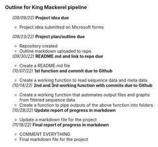 <h3>Outline for King Mackerel pipeline</h3>
<ol><em>(09/09/22)</em> <strong>Project idea due</strong>
<ul>	<li>Project idea submitted on Microsoft forms</li>
</ul></ol>
<ol><em>(09/23/22)</em> <strong>Project plan/outline due</strong>
<ul>	<li>Repository created</li> 
	<li>Outline markdown uploaded to repo</li>
	</ul>
<em>(09/30/22)</em> <strong>README.md and link to repo due</strong>
<ul>	<li>Create a README.md file </li>
</ul>
<em>(10/07/22)</em> <strong>1st function and commit due to Github</strong>
<ul>	<li>Create a working function to read sequence data and meta data</li>
</ul>
<em>(10/14/22)</em> <strong>2nd and 3rd working function with commits due to Github</strong>
<ul>	<li>Create a working function that automates output files and graphs from filtered sequence data</li>
		<li>Create a function to pipe outputs of the above function into folders</li>
</ul>
<em>(10/28/22)</em> <strong>Update report of progress in markdown</strong>
<ul>	<li>Update a markdown file for the project</li>
</ul>
<em>(11/18/22)</em> <strong>Final report of progress in markdown</strong>
<ul>	<li>COMMENT EVERYTHING</li>
	<li>Final markdown file for the project</li>
</ol></ul>	 